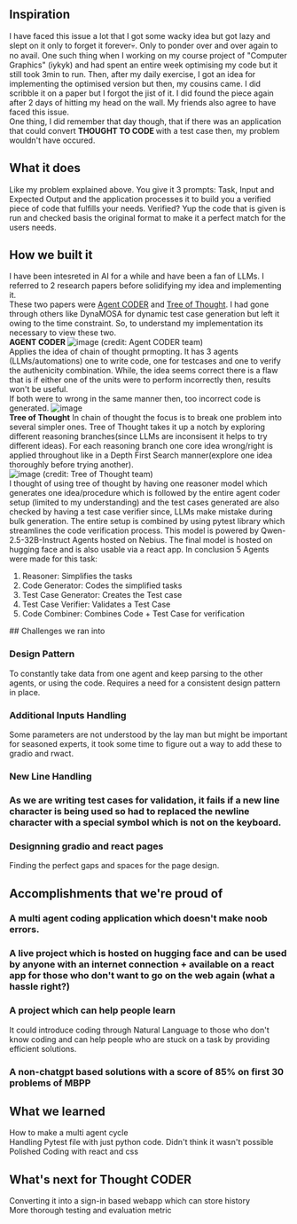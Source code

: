 ## Inspiration
I have faced this issue a lot that I got some wacky idea but got lazy and slept on it only to forget it forever💀. Only to ponder over and over again to no avail. One such thing when I working on my course project of "Computer Graphics" (iykyk) and had spent an entire week optimising my code but it still took 3min to run. Then, after my daily exercise, I got an idea for implementing the optimised version but then, my cousins came. I did scribble it on a paper but I forgot the jist of it. I did found the piece again after 2 days of hitting my head on the wall. My friends also agree to have faced this issue.<br>
One thing, I did remember that day though, that if there was an application that could convert <b>THOUGHT TO CODE </b> with a test case then, my problem wouldn't have occured.
## What it does
Like my problem explained above. You give it 3 prompts: Task, Input and Expected Output and the application processes it to build you a verified piece of code that fulfills your needs. Verified? Yup the code that is given is run and checked basis the original format to make it a perfect match for the users needs.
## How we built it
I have been intesreted in AI for a while and have been a fan of LLMs. I referred to 2 research papers before solidifying my idea and implementing it.<br>
These two papers were [Agent CODER](https://arxiv.org/html/2312.13010v2) and [Tree of Thought](https://arxiv.org/abs/2305.10601). I had gone through others like DynaMOSA for dynamic test case generation but left it owing to the time constraint. So, to understand my implementation its necessary to view these two.<br>
<B>AGENT CODER</B>
![image](https://github.com/user-attachments/assets/cc009d38-a2db-4453-aaac-1f4341045560) (credit: Agent CODER team)<br>
Applies the idea of chain of thought prmopting. It has 3 agents (LLMs/automations) one to write code, one for testcases and one to verify the authenicity combination. While, the idea seems correct there is a flaw that is if either one of the units were to perform incorrectly then, results won't be useful.<br>
If both were to wrong in the same manner then, too incorrect code is generated.
![image](https://github.com/user-attachments/assets/f6e13e69-9cb9-4c0d-996a-d3ca87d9e3f3)<br>
<B> Tree of Thought</B>
In chain of thought the focus is to break one problem into several simpler ones. Tree of Thought takes it up a notch by exploring different reasoning branches(since LLMs are inconsisent it helps to try different ideas). For each reasoning branch one core idea wrong/right is applied throughout like in a Depth First Search manner(explore one idea thoroughly before trying another).<br>
![image](https://github.com/user-attachments/assets/f2c0271e-52a8-425d-aac4-9728d1de2555) (credit: Tree of Thought team)<br>
I thought of using tree of thought by having one reasoner model which generates one idea/procedure which is followed by the entire agent coder setup (limited to my understanding) and the test cases generated are also checked by having a test case verifier since, LLMs make mistake during bulk generation. The entire setup is combined by using pytest library which streamlines the code verification process. This model is powered by Qwen-2.5-32B-Instruct Agents hosted on Nebius. The final model is hosted on hugging face and is also usable via a react app.
In conclusion 5 Agents were made for this task:
<ol>
<li>Reasoner: Simplifies the tasks</li>
<li>Code Generator: Codes the simplified tasks</li>
<li>Test Case Generator: Creates the Test case</li>
<li>Test Case Verifier: Validates a Test Case</li>
<li>Code Combiner: Combines Code + Test Case for verification</li>
</ol>
## Challenges we ran into
<h3> Design Pattern</h3>
To constantly take data from one agent and keep parsing to the other agents, or using the code. Requires a need for a consistent design pattern in place.
<h3> Additional Inputs Handling </h3>
Some parameters are not understood by the lay man but might be important for seasoned experts, it took some time to figure out a way to add these to gradio and rwact.
<h3> New Line Handling <h3>
As we are writing test cases for validation, it fails if a new line character is being used so had to replaced the newline character with a special symbol which is not on the keyboard.<br>
<h3> Designning gradio and react pages</h3>
Finding the perfect gaps and spaces for the page design.


## Accomplishments that we're proud of
<h3> A multi agent coding application which doesn't make noob errors.</h3>
<h3> A live project which is hosted on hugging face and can be used by anyone with an internet connection + available on a react app for those who don't want to go on the web again (what a hassle right?) </h3>
<h3> A project which can help people learn </h3>
It could introduce coding through Natural Language to those who don't know coding and can help people who are stuck on a task by providing efficient solutions.<br>
<h3> A non-chatgpt based solutions with a score of 85% on first 30 problems of MBPP</h3>

## What we learned
How to make a multi agent cycle <br>
Handling Pytest file with just python code. Didn't think it wasn't possible <br>
Polished Coding with react and css <br>


## What's next for Thought CODER
Converting it into a sign-in based webapp which can store history<br>
More thorough testing and evaluation metric <br>

